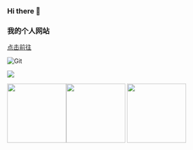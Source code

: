 ### Hi there 👋

<!--
**yangbuyiya/yangbuyiya** is a ✨ _special_ ✨ repository because its `README.md` (this file) appears on your GitHub profile.

Here are some ideas to get you started:

- 🔭 I’m currently working on ...
- 🌱 I’m currently learning ...
- 👯 I’m looking to collaborate on ...
- 🤔 I’m looking for help with ...
- 💬 Ask me about ...
- 📫 How to reach me: ...
- 😄 Pronouns: ...
- ⚡ Fun fact: ...
-->

### 我的个人网站 
<a href="https://yby6.com" target="_blanck" >点击前往</a>

![Git](https://img.shields.io/badge/-Git-F05032?style=flat-square&logo=git&logoColor=white)


![](https://img.shields.io/badge/-%E6%9D%A8%E4%B8%8D%E6%98%93%E5%91%80-yellow)



<img align="" height="137px" src="https://github-readme-stats.vercel.app/api?username=yangbuyiya&hide_title=true&hide_border=true&show_icons=true&include_all_commits=true&line_height=21&bg_color=0,EC6C6C,FFD479,FFFC79,73FA79&theme=graywhite&locale=cn" /><img align="" height="137px" src="https://github-readme-stats.vercel.app/api/top-langs/?username=yangbuyiya&hide_title=true&hide_border=true&layout=compact&bg_color=0,73FA79,73FDFF,D783FF&theme=graywhite&locale=cn" />
<img align="" height="137px" src="https://www.yangbuyi.top/upload/2021/05/logo-8ae334efbd044f83814f25a6183c7acd.png" />



